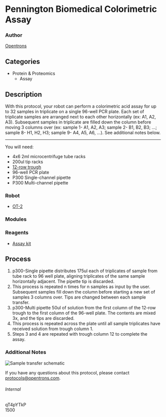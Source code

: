 # Pennington Biomedical Colorimetric Assay

### Author
[Opentrons](http://www.opentrons.com/)

## Categories
* Protein & Proteomics
    * Assay

## Description
With this protocol, your robot can perform a colorimetric acid assay for up to 32 samples in triplicate on a single 96-well PCR plate. Each set of triplicate samples are arranged next to each other horizontally (ex: A1, A2, A3). Subsequent samples in triplicate are filled down the column before moving 3 columns over (ex: sample 1- A1, A2, A3; sample 2- B1, B2, B3; ...; sample 8- H1, H2, H3; sample 9- A4, A5, A6, ...). See additional notes below.

---

You will need:
* 4x6 2ml microcentrifuge tube racks
* 200ul tip racks
* [12-row trough](https://www.usascientific.com/12-channel-automation-reservoir.aspx)
* 96-well PCR plate
* P300 Single-channel pipette
* P300 Multi-channel pipette

### Robot
* [OT-2](https://opentrons.com/ot-2)

### Modules

### Reagents
* [Assay kit](https://www.caymanchem.com/pdfs/700190.pdf)

## Process
1. p300-Single pipette distributes 175ul each of triplicates of sample from tube rack to 96 well plate, aligning triplicates of the same sample horizontally adjacent. The pipette tip is discarded.
2. This process is repeated n times for n samples as input by the user. Subsequent samples fill down the column before starting a new set of samples 3 columns over. Tips are changed between each sample transfer.
3. p300-Multi pipette 50ul of solution from the first column of the 12-row trough to the first column of the 96-well plate. The contents are mixed 3x, and the tips are discarded.
4. This process is repeated across the plate until all sample triplicates have received solution from trough column 1.
5. Steps 3 and 4 are repeated with trough column 12 to complete the assay.

### Additional Notes

![Sample transfer schematic](https://s3.amazonaws.com/opentrons-protocol-library-website/custom-README-images/1501-pennington-biomedical/transfer_schematic.png)

If you have any questions about this protocol, please contact protocols@opentrons.com.

###### Internal
qT4pYTkP  
1500
